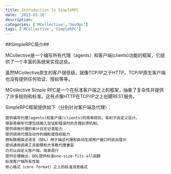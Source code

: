 ```yaml
---
title: Introduction To SimpleRPC
date: '2013-03-16'
description:
categories: ['MCollective','DevOps']
tags: ['MCollective','SimpleRPC']
---
```

##SimpleRPC简介##

MCollective是一个编写所有代理（agents）和客户端(clients)功能的框架，它提供了一个丰富的系统来实现这些。

虽然MCollective原生的客户很低级，就像TCP/IP之于HTTP，TCP/IP原生客户端也没有提供任何验证、授权等等。

MCollective Simple RPC是一个在标准客户端之上的框架，抽象了复杂性并提供了许多规则和标准。这有点像HTTP在TCP/IP之上创建REST服务。

SimpleRPC框架提供如下（分别针对客户端及代理）：

    提供编写代理(agents)和客户端(clients)的简单规则，有利于自定义设计。
    很容易编写代理包括输入验证和错误时的合理反馈机制。
    提供调用代理的审计日志记录能力
    提供调用代理及动作的细粒度授权能力
    拥有数据描述语言（DDL）用于描述代理和自动生成用户接口时给出提示
    提供通用调用工具能够和大多数代理兼容
    仍可以自定义客户端，简单易行
    提供合理输出，DDL提供标准one-size-fits-all函数
    标准客户端所有性能
    核心格式（core format）之上的标准消息格式

